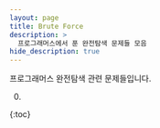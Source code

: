 ```yaml
---
layout: page
title: Brute Force
description: >
  프로그래머스에서 푼 완전탐색 문제들 모음
hide_description: true
---
```

프로그래머스 완전탐색 관련 문제들입니다.

0. 
{:toc}
